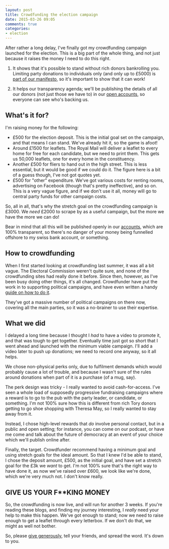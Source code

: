 ```yaml
---
layout: post
title: Crowdfunding the election campaign
date: 2015-03-26 09:05
comments: true
categories:
- election
---
```


After rather a long delay, I've finally got my crowdfunding campaign launched for the election. This is a big part of the whole thing, and not just because it raises the money I need to do this right.

1. It shows that it's possible to stand without rich donors bankrolling you. Limiting party donations to individuals only (and only up to £5000) is [part of our manifesto](https://openpolitics.org.uk/manifesto/democracy.html#party-funding), so it's important to show that it can work!

2. It helps our transparency agenda; we'll be publishing the details of all our donors (not just those we have to) in our [open accounts](https://somethingnewuk.github.io/finances/), so everyone can see who's backing us.

## What's it for?

I'm raising money for the following:

* £500 for the election deposit. This is the initial goal set on the campaign, and that means I can stand. We've already hit it, so the game is afoot!
* Around £1500 for leaflets. The Royal Mail will deliver a leaflet to every home for free for each candidate, but we need to print them. This gets us 50,000 leaflets, one for every home in the constituency.
* Another £500 for fliers to hand out in the high street. This is less essential, but it would be good if we could do it. The figure here is a bit of a guess though, I've not got quotes yet.
* £500 for "other" expenditure. We've got various costs for renting rooms, advertising on Facebook (though that's pretty ineffective), and so on. This is a very vague figure, and if we don't use it all, money will go to central party funds for other campaign costs.

So, all in all, that's why the stretch goal on the crowdfunding campaign is £3000. We *need* £2000 to scrape by as a useful campaign, but the more we have the more we can do!

Bear in mind that all this will be published openly in our [accounts](https://somethingnewuk.github.io/finances/), which are 100% transparent, so there's no danger of your money being funnelled offshore to my swiss bank account, or something.

## How to crowdfunding

When I first started looking at crowdfunding last summer, it was all a bit vague. The Electoral Commission weren't quite sure, and none of the crowdfunding sites had really done it before. Since then, however, as I've been busy doing other things, it's all changed. Crowdfunder have put the work in to supporting political campaigns, and have even written a handy [guide on how to do it](http://www.crowdfunder.co.uk/blog/how-to-use-crowdfunding-for-general-election-political-projects/).

They've got a massive number of political campaigns on there now, covering all the main parties, so it was a no-brainer to use their expertise.

## What we did

I delayed a long time because I thought I *had* to have a video to promote it, and that was tough to get together. Eventually time just got so short that I went ahead and launched with the minimum viable campaign. I'll add a video later to push up donations; we need to record one anyway, so it all helps.

We chose non-physical perks only, due to fulfilment demands which would probably cause a lot of trouble, and because I wasn't sure of the rules around donations when part of it is a purchase (of a mug, say).

The perk design was tricky - I really wanted to avoid cash-for-access. I've seen a whole load of supposedly progressive fundraising campaigns where a reward is to go to the pub with the party leader, or candidate, or something. I'm not 100% sure how this is different from rich Tory donors getting to go shoe shopping with Theresa May, so I really wanted to stay away from it. 

Instead, I chose high-level rewards that *do* involve personal contact, but in a public and open setting; for instance, you can come on our podcast, or have me come and talk about the future of democracy at an event of your choice which we'll publish online after.

Finally, the target. Crowdfunder recommend having a minimum goal and using stretch goals for the ideal amount. So that I knew I'd be able to stand, I chose the deposit amount, £500, as the initial goal, and have set a stretch goal for the £3k we *want* to get. I'm not 100% sure that's the right way to have done it, as now we've raised over £600, we look like we're done, which we're very much not. I don't know really.

## GIVE US YOUR F**KING MONEY

So, the crowdfunding is now live, and will run for another 3 weeks. If you're reading these blogs, and finding my journey interesting, I *really* need your help to make this happen. We've got enough to stand; now we need to raise enough to get a leaflet through every letterbox. If we don't do that, we might as well not bother. 

So, please [give generously](http://www.crowdfunder.co.uk/something-new-for-horsham/), tell your friends, and spread the word. It's down to you.